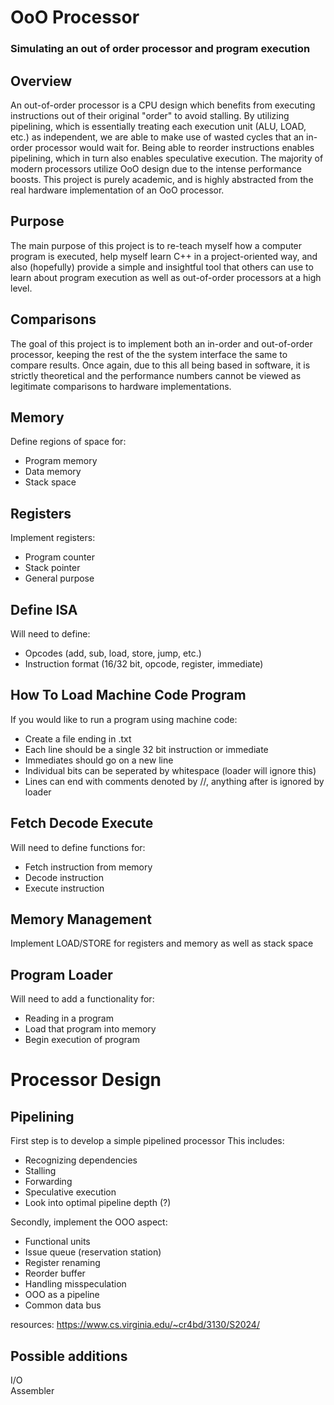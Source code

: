 # OoO Processor
### Simulating an out of order processor and program execution

## Overview
An out-of-order processor is a CPU design which benefits from executing instructions out of their original "order" to avoid stalling.
By utilizing pipelining, which is essentially treating each execution unit (ALU, LOAD, etc.) as independent, we are able to make use of wasted cycles that an in-order processor would wait for. Being able to reorder instructions enables pipelining, which in turn also enables speculative execution. The majority of modern processors utilize OoO design due to the intense performance boosts. This project is purely academic, and is highly abstracted from the real hardware implementation of an OoO processor. 

## Purpose
The main purpose of this project is to re-teach myself how a computer program is executed, help myself learn C++ in a project-oriented way, and also (hopefully) provide a simple and insightful tool that others can use to learn about program execution as well as out-of-order processors at a high level. 

## Comparisons
The goal of this project is to implement both an in-order and out-of-order processor, keeping the rest of the the system interface the same to compare results. Once again, due to this all being based in software, it is strictly theoretical and the performance numbers cannot be viewed as legitimate comparisons to hardware implementations.

## Memory
Define regions of space for:
* Program memory
* Data memory
* Stack space

## Registers
Implement registers:
* Program counter
* Stack pointer
* General purpose

## Define ISA
Will need to define:
* Opcodes (add, sub, load, store, jump, etc.)
* Instruction format (16/32 bit, opcode, register, immediate)

## How To Load Machine Code Program
If you would like to run a program using machine code:
* Create a file ending in .txt
* Each line should be a single 32 bit instruction or immediate
* Immediates should go on a new line
* Individual bits can be seperated by whitespace (loader will ignore this)
* Lines can end with comments denoted by //, anything after is ignored by loader

## Fetch Decode Execute
Will need to define functions for:
* Fetch instruction from memory
* Decode instruction
* Execute instruction

## Memory Management
Implement LOAD/STORE for registers and memory as well as stack space

## Program Loader
Will need to add a functionality for:
* Reading in a program
* Load that program into memory 
* Begin execution of program


# Processor Design

## Pipelining
First step is to develop a simple pipelined processor
This includes:
* Recognizing dependencies
* Stalling
* Forwarding
* Speculative execution
* Look into optimal pipeline depth (?)

Secondly, implement the OOO aspect:
* Functional units
* Issue queue (reservation station)
* Register renaming
* Reorder buffer
* Handling misspeculation
* OOO as a pipeline
* Common data bus

resources:
https://www.cs.virginia.edu/~cr4bd/3130/S2024/


## Possible additions
I/O
<br>
Assembler

